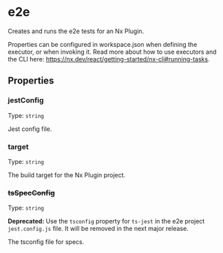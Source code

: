 # e2e

Creates and runs the e2e tests for an Nx Plugin.

Properties can be configured in workspace.json when defining the executor, or when invoking it.
Read more about how to use executors and the CLI here: https://nx.dev/react/getting-started/nx-cli#running-tasks.

## Properties

### jestConfig

Type: `string`

Jest config file.

### target

Type: `string`

The build target for the Nx Plugin project.

### ~~tsSpecConfig~~

Type: `string`

**Deprecated:** Use the `tsconfig` property for `ts-jest` in the e2e project `jest.config.js` file. It will be removed in the next major release.

The tsconfig file for specs.
